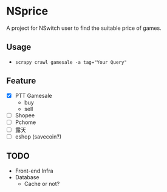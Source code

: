 # NSprice
A project for NSwitch user to find the suitable price of games.

## Usage
- `scrapy crawl gamesale -a tag="Your Query"`

## Feature
- [x] PTT Gamesale
    - buy
    - sell
- [ ] Shopee
- [ ] Pchome
- [ ] 露天
- [ ] eshop (savecoin?)

## TODO
- Front-end Infra
- Database
    - Cache or not?
